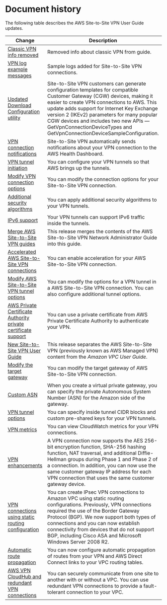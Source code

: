 # Document history<a name="WhatsNew"></a>

The following table describes the AWS Site\-to\-Site VPN User Guide updates\.

| Change | Description | Date | 
| --- |--- |--- |
| [Classic VPN info removed](#WhatsNew) | Removed info about classic VPN from guide\. | January 19, 2023 | 
| [VPN log example messages](https://docs.aws.amazon.com/vpn/latest/s2svpn/log-contents.html) | Sample logs added for Site\-to\-Site VPN connections\. | December 9, 2022 | 
| [Updated Download Configuration utility](https://docs.aws.amazon.com/vpn/latest/s2svpn/your-cgw.html) | Site\-to\-Site VPN customers can generate configuration templates for compatible Customer Gateway \(CGW\) devices, making it easier to create VPN connections to AWS\. This update adds support for Internet Key Exchange version 2 \(IKEv2\) parameters for many popular CGW devices and includes two new APIs — GetVpnConnectionDeviceTypes and GetVpnConnectionDeviceSampleConfiguration\. | September 21, 2021 | 
| [VPN connection notifications](https://docs.aws.amazon.com/vpn/latest/s2svpn/monitoring-vpn-health-events.html) | Site\-to\-Site VPN automatically sends notifications about your VPN connection to the AWS Health Dashboard\. | October 29, 2020 | 
| [VPN tunnel initiation](https://docs.aws.amazon.com/vpn/latest/s2svpn/initiate-vpn-tunnels.html) | You can configure your VPN tunnels so that AWS brings up the tunnels\. | August 27, 2020 | 
| [Modify VPN connection options](https://docs.aws.amazon.com/vpn/latest/s2svpn/modify-vpn-connection-options.html) | You can modify the connection options for your Site\-to\-Site VPN connection\. | August 27, 2020 | 
| [Additional security algorithms](https://docs.aws.amazon.com/vpn/latest/s2svpn/VPNTunnels.html) | You can apply additional security algorithms to your VPN tunnels\. | August 14, 2020 | 
| [IPv6 support](https://docs.aws.amazon.com/vpn/latest/s2svpn/how_it_works.html#ipv4-ipv6-support) | Your VPN tunnels can support IPv6 traffic inside the tunnels\. | August 12, 2020 | 
| [Merge AWS Site\-to\-Site VPN guides](https://docs.aws.amazon.com/vpn/latest/s2svpn/your-cgw.html) | This release merges the contents of the AWS Site\-to\-Site VPN Network Administrator Guide into this guide\.  | March 31, 2020 | 
| [Accelerated AWS Site\-to\-Site VPN connections](https://docs.aws.amazon.com/vpn/latest/s2svpn/accelerated-vpn.html) | You can enable acceleration for your AWS Site\-to\-Site VPN connection\. | December 3, 2019 | 
| [Modify AWS Site\-to\-Site VPN tunnel options](https://docs.aws.amazon.com/vpn/latest/s2svpn/VPNTunnels.html) | You can modify the options for a VPN tunnel in a AWS Site\-to\-Site VPN connection\. You can also configure additional tunnel options\. | August 29, 2019 | 
| [AWS Private Certificate Authority private certificate support](https://docs.aws.amazon.com/vpn/latest/s2svpn/vpn-tunnel-authentication-options.html#certificate) | You can use a private certificate from AWS Private Certificate Authority to authenticate your VPN\. | August 15, 2019 | 
| [New Site\-to\-Site VPN User Guide](#WhatsNew) | This release separates the AWS Site\-to\-Site VPN \(previously known as AWS Managed VPN\) content from the *Amazon VPC User Guide*\. | December 18, 2018 | 
| [Modify the target gateway](https://docs.aws.amazon.com/vpn/latest/s2svpn/modify-vpn-target.html) | You can modify the target gateway of AWS Site\-to\-Site VPN connection\. | December 18, 2018 | 
| [Custom ASN](https://docs.aws.amazon.com/vpn/latest/s2svpn/how_it_works.html#VPNGateway) | When you create a virtual private gateway, you can specify the private Autonomous System Number \(ASN\) for the Amazon side of the gateway\. | October 10, 2017 | 
| [VPN tunnel options](https://docs.aws.amazon.com/vpn/latest/s2svpn/VPNTunnels.html) | You can specify inside tunnel CIDR blocks and custom pre\-shared keys for your VPN tunnels\. | October 3, 2017 | 
| [VPN metrics](https://docs.aws.amazon.com/vpn/latest/s2svpn/monitoring-overview-vpn.html) | You can view CloudWatch metrics for your VPN connections\. | May 15, 2017 | 
| [VPN enhancements](#WhatsNew) | A VPN connection now supports the AES 256\-bit encryption function, SHA\-256 hashing function, NAT traversal, and additional Diffie\-Hellman groups during Phase 1 and Phase 2 of a connection\. In addition, you can now use the same customer gateway IP address for each VPN connection that uses the same customer gateway device\. | October 28, 2015 | 
| [VPN connections using static routing configuration](#WhatsNew) | You can create IPsec VPN connections to Amazon VPC using static routing configurations\. Previously, VPN connections required the use of the Border Gateway Protocol \(BGP\)\. We now support both types of connections and you can now establish connectivity from devices that do not support BGP, including Cisco ASA and Microsoft Windows Server 2008 R2\. | September 13, 2012 | 
| [Automatic route propagation](#WhatsNew) | You can now configure automatic propagation of routes from your VPN and AWS Direct Connect links to your VPC routing tables\. | September 13, 2012 | 
| [AWS VPN CloudHub and redundant VPN connections](#WhatsNew) | You can securely communicate from one site to another with or without a VPC\. You can use redundant VPN connections to provide a fault\-tolerant connection to your VPC\. | September 29, 2011 | 